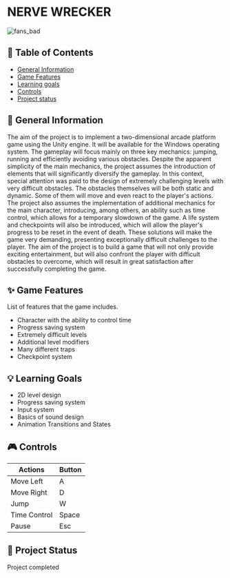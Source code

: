 # NERVE WRECKER


![fans_bad](https://github.com/ZuzRad/Nerve-wrecker/assets/107064508/d4a2a7c4-1ad1-4aa6-96b7-87f5461f2c86)


## 📖 Table of Contents
* [General Information](https://github.com/ZuzRad/Nerve-wrecker#-general-information)
* [Game Features](https://github.com/ZuzRad/Nerve-wrecker#-game-features)
* [Learning goals](https://github.com/ZuzRad/Nerve-wrecker#-learning-goals)
* [Controls](https://github.com/ZuzRad/Nerve-wrecker#-controls)
* [Project status](https://github.com/ZuzRad/Nerve-wrecker#-project-status)

## 📝 General Information
The aim of the project is to implement a two-dimensional arcade platform game using the Unity engine. It will be available for the Windows operating system. The gameplay will focus mainly on three key mechanics: jumping, running and efficiently avoiding various obstacles. Despite the apparent simplicity of the main mechanics, the project assumes the introduction of elements that will significantly diversify the gameplay. In this context, special attention was paid to the design of extremely challenging levels with very difficult obstacles. The obstacles themselves will be both static and dynamic. Some of them will move and even react to the player's actions. The project also assumes the implementation of additional mechanics for the main character, introducing, among others, an ability such as time control, which allows for a temporary slowdown of the game. A life system and checkpoints will also be introduced, which will allow the player's progress to be reset in the event of death. These solutions will make the game very demanding, presenting exceptionally difficult challenges to the player. The aim of the project is to build a game that will not only provide exciting entertainment, but will also confront the player with difficult obstacles to overcome, which will result in great satisfaction after successfully completing the game.


## ✨ Game Features
List of features that the game includes.
- Character with the ability to control time
- Progress saving system
- Extremely difficult levels
- Additional level modifiers
- Many different traps
- Checkpoint system

## 💡 Learning Goals
- 2D level design
- Progress saving system
- Input system
- Basics of sound design
- Animation Transitions and States

## 🎮 Controls
| Actions           | Button        |
|-------------------|---------------|
| Move Left         | A             |
| Move Right        | D             |
| Jump              | W             |
| Time Control      | Space         |
| Pause             | Esc           |

## 🌱 Project Status
Project completed
